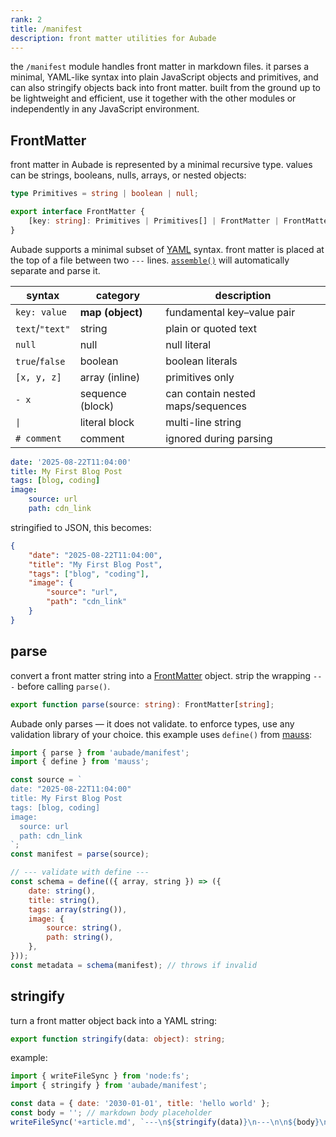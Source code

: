 ```yaml
---
rank: 2
title: /manifest
description: front matter utilities for Aubade
---
```


the `/manifest` module handles front matter in markdown files. it parses a minimal, YAML-like syntax into plain JavaScript objects and primitives, and can also stringify objects back into front matter. built from the ground up to be lightweight and efficient, use it together with the other modules or independently in any JavaScript environment.

## FrontMatter

front matter in Aubade is represented by a minimal recursive type. values can be strings, booleans, nulls, arrays, or nested objects:

```typescript
type Primitives = string | boolean | null;

export interface FrontMatter {
	[key: string]: Primitives | Primitives[] | FrontMatter | FrontMatter[];
}
```

Aubade supports a minimal subset of [YAML](https://yaml.org/) syntax. front matter is placed at the top of a file between two `---` lines. [`assemble()`](/docs/overview#core) will automatically separate and parse it.

| syntax          | category         | description                       |
| --------------- | ---------------- | --------------------------------- |
| `key: value`    | **map (object)** | fundamental key–value pair        |
| `text`/`"text"` | string           | plain or quoted text              |
| `null`          | null             | null literal                      |
| `true`/`false`  | boolean          | boolean literals                  |
| `[x, y, z]`     | array (inline)   | primitives only                   |
| `- x`           | sequence (block) | can contain nested maps/sequences |
| `\|`            | literal block    | multi-line string                 |
| `# comment`     | comment          | ignored during parsing            |

```yaml
date: '2025-08-22T11:04:00'
title: My First Blog Post
tags: [blog, coding]
image:
    source: url
    path: cdn_link
```

stringified to JSON, this becomes:

```json
{
	"date": "2025-08-22T11:04:00",
	"title": "My First Blog Post",
	"tags": ["blog", "coding"],
	"image": {
		"source": "url",
		"path": "cdn_link"
	}
}
```

## parse

convert a front matter string into a [FrontMatter](#frontmatter) object. strip the wrapping `---` before calling `parse()`.

```typescript
export function parse(source: string): FrontMatter[string];
```

Aubade only parses — it does not validate. to enforce types, use any validation library of your choice. this example uses `define()` from [mauss](https://github.com/alkamauss/mauss):

```javascript
import { parse } from 'aubade/manifest';
import { define } from 'mauss';

const source = `
date: "2025-08-22T11:04:00"
title: My First Blog Post
tags: [blog, coding]
image:
  source: url
  path: cdn_link
`;
const manifest = parse(source);

// --- validate with define ---
const schema = define(({ array, string }) => ({
	date: string(),
	title: string(),
	tags: array(string()),
	image: {
		source: string(),
		path: string(),
	},
}));
const metadata = schema(manifest); // throws if invalid
```

## stringify

turn a front matter object back into a YAML string:

```typescript
export function stringify(data: object): string;
```

example:

```javascript
import { writeFileSync } from 'node:fs';
import { stringify } from 'aubade/manifest';

const data = { date: '2030-01-01', title: 'hello world' };
const body = ''; // markdown body placeholder
writeFileSync('+article.md', `---\n${stringify(data)}\n---\n\n${body}\n`);
```
